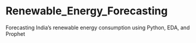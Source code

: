 # Renewable_Energy_Forecasting
Forecasting India’s renewable energy consumption using Python, EDA, and Prophet
